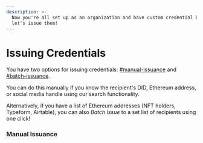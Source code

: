 ```yaml
---
description: >-
  Now you're all set up as an organization and have custom credential branding,
  let's issue them!
---
```


# Issuing Credentials

You have two options for issuing credentials: [#manual-issuance](./#manual-issuance "mention") and [#batch-issuance](./#batch-issuance "mention").

You can do this manually if you know the recipient's DID, Ethereum address, or social media handle using our search functionality.

Alternatively, if you have a list of Ethereum addresses (NFT holders, Typeform, Airtable), you can also _Batch Issue_ to a set list of recipients using one click!



### Manual Issuance





###
